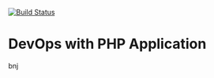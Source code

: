 
[![Build Status](https://dev.azure.com/user10858/DemoPfe/_apis/build/status/roua99.DemoPfe%20(1)?branchName=master)](https://dev.azure.com/user10858/DemoPfe/_build/latest?definitionId=9&branchName=master)

# DevOps with PHP Application

bnj